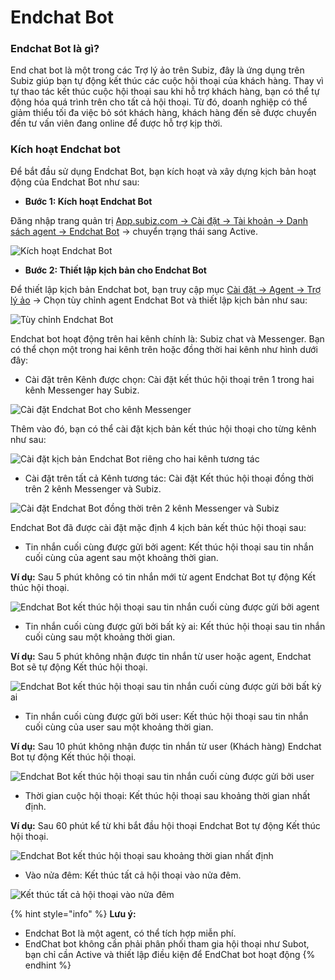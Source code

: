 # Endchat Bot

### Endchat Bot là gì? 

End chat bot là một trong các Trợ lý ảo trên Subiz, đây là ứng dụng trên Subiz giúp bạn tự động kết thúc các cuộc hội thoại của khách hàng. Thay vì tự thao tác kết thúc cuộc hội thoại sau khi hỗ trợ khách hàng, bạn có thể tự động hóa quá trình trên cho tất cả hội thoại. Từ đó, doanh nghiệp có thể giảm thiểu tối đa việc bỏ sót khách hàng, khách hàng đến sẽ được chuyển đến tư vấn viên đang online để được hỗ trợ kịp thời.

### Kích hoạt Endchat bot 

Để bắt đầu sử dụng Endchat Bot, bạn kích hoạt và xây dựng kịch bản hoạt động của Endchat Bot như sau:

* **Bước 1: Kích hoạt Endchat Bot** 

Đăng nhập trang quản trị [App.subiz.com -&gt; Cài đặt -&gt; Tài khoản -&gt; Danh sách agent -&gt; Endchat Bot](https://app.subiz.com/settings/agents-edit?id=agqhpdunrnvxvwstfl) -&gt; chuyển trạng thái sang Active.

![K&#xED;ch ho&#x1EA1;t Endchat Bot](../../.gitbook/assets/endchat-bot.png)

* **Bước 2: Thiết lập kịch bản cho Endchat Bot** 

Để thiết lập kịch bản Endchat bot, bạn truy cập mục [Cài đặt -&gt; Agent -&gt; Trợ lý ảo](https://app.subiz.com/settings/bots) -&gt; Chọn tùy chỉnh agent Endchat Bot và thiết lập kịch bản như sau: 

![T&#xF9;y ch&#x1EC9;nh Endchat Bot](../../.gitbook/assets/screenshot_1%20%281%29.png)

Endchat bot hoạt động trên hai kênh chính là: Subiz chat và Messenger. Bạn có thể chọn một trong hai kênh trên hoặc đồng thời hai kênh như hình dưới đây:

* Cài đặt trên Kênh được chọn: Cài đặt kết thúc hội thoại trên 1 trong hai kênh Messenger hay Subiz.

![C&#xE0;i &#x111;&#x1EB7;t Endchat Bot cho k&#xEA;nh Messenger](../../.gitbook/assets/endchat-tren-messenger.png)

Thêm vào đó, bạn có thể cài đặt kịch bản kết thúc hội thoại cho từng kênh như sau:

![C&#xE0;i &#x111;&#x1EB7;t k&#x1ECB;ch b&#x1EA3;n Endchat Bot ri&#xEA;ng cho hai k&#xEA;nh t&#x1B0;&#x1A1;ng t&#xE1;c](../../.gitbook/assets/endchat-bot-tren-ca-2-kenh.png)

* Cài đặt trên tất cả Kênh tương tác: Cài đặt Kết thúc hội thoại đồng thời trên 2 kênh Messenger và Subiz.

![C&#xE0;i &#x111;&#x1EB7;t Endchat Bot &#x111;&#x1ED3;ng th&#x1EDD;i tr&#xEA;n 2 k&#xEA;nh Messenger v&#xE0; Subiz](../../.gitbook/assets/kich-ban-endchat-bot.png)

Endchat Bot đã được cài đặt mặc định 4 kịch bản kết thúc hội thoại sau:

* Tin nhắn cuối cùng được gửi bởi agent: Kết thúc hội thoại sau tin nhắn cuối cùng của agent sau một khoảng thời gian.

**Ví dụ:** Sau 5 phút không có tin nhắn mới từ agent Endchat Bot tự động Kết thúc hội thoại.

![Endchat Bot k&#x1EBF;t th&#xFA;c h&#x1ED9;i tho&#x1EA1;i sau tin nh&#x1EAF;n cu&#x1ED1;i c&#xF9;ng &#x111;&#x1B0;&#x1EE3;c g&#x1EED;i b&#x1EDF;i agent](../../.gitbook/assets/ket-thuc-hoi-thoai-sau-tin-nhan-cuoi-cung-cua-agent.png)

* Tin nhắn cuối cùng được gửi bởi bất kỳ ai: Kết thúc hội thoại sau tin nhắn cuối cùng sau một khoảng thời gian. 

**Ví dụ:** Sau 5 phút không nhận được tin nhắn từ user hoặc agent, Endchat Bot sẽ tự động Kết thúc hội thoại.

![Endchat Bot k&#x1EBF;t th&#xFA;c h&#x1ED9;i tho&#x1EA1;i sau tin nh&#x1EAF;n cu&#x1ED1;i c&#xF9;ng &#x111;&#x1B0;&#x1EE3;c g&#x1EED;i b&#x1EDF;i b&#x1EA5;t k&#x1EF3; ai](../../.gitbook/assets/ket-thuc-hoi-thoai-sau-tin-nhan-cuoi-cung-cua-bat-ky-ai.png)

* Tin nhắn cuối cùng được gửi bởi user: Kết thúc hội thoại sau tin nhắn cuối cùng của user sau một khoảng thời gian. 

**Ví dụ:** Sau 10 phút không nhận được tin nhắn từ user \(Khách hàng\) Endchat Bot tự động Kết thúc hội thoại.

![Endchat Bot k&#x1EBF;t th&#xFA;c h&#x1ED9;i tho&#x1EA1;i sau tin nh&#x1EAF;n cu&#x1ED1;i c&#xF9;ng &#x111;&#x1B0;&#x1EE3;c g&#x1EED;i b&#x1EDF;i user](../../.gitbook/assets/ket-thuc-hoi-thoai-sau-tin-nhan-cuoi-cung-cua-user.png)

* Thời gian cuộc hội thoại: Kết thúc hội thoại sau khoảng thời gian nhất định. 

**Ví dụ:** Sau 60 phút kể từ khi bắt đầu hội thoại Endchat Bot tự động Kết thúc hội thoại.

![Endchat Bot k&#x1EBF;t th&#xFA;c h&#x1ED9;i tho&#x1EA1;i sau kho&#x1EA3;ng th&#x1EDD;i gian nh&#x1EA5;t &#x111;&#x1ECB;nh](../../.gitbook/assets/ket-thuc-hoi-thoai-sau-1-khoang-thoi-gian.png)

* Vào nửa đêm: Kết thúc tất cả hội thoại vào nửa đêm. 

![K&#x1EBF;t th&#xFA;c t&#x1EA5;t c&#x1EA3; h&#x1ED9;i tho&#x1EA1;i v&#xE0;o n&#x1EED;a &#x111;&#xEA;m](../../.gitbook/assets/ket-thuc-hoi-thoai-nua-dem.png)

{% hint style="info" %}
**Lưu ý:**

* Endchat Bot là một agent, có thể tích hợp miễn phí.
* EndChat bot không cần phải phân phối tham gia hội thoại như Subot, bạn chỉ cần Active và thiết lập điều kiện để EndChat bot hoạt động
{% endhint %}







